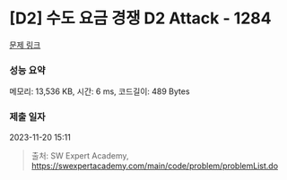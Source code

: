 # [D2] 수도 요금 경쟁 D2 Attack - 1284 

[문제 링크](https://swexpertacademy.com/main/code/problem/problemDetail.do?contestProbId=AV189xUaI8UCFAZN) 

### 성능 요약

메모리: 13,536 KB, 시간: 6 ms, 코드길이: 489 Bytes

### 제출 일자

2023-11-20 15:11



> 출처: SW Expert Academy, https://swexpertacademy.com/main/code/problem/problemList.do
